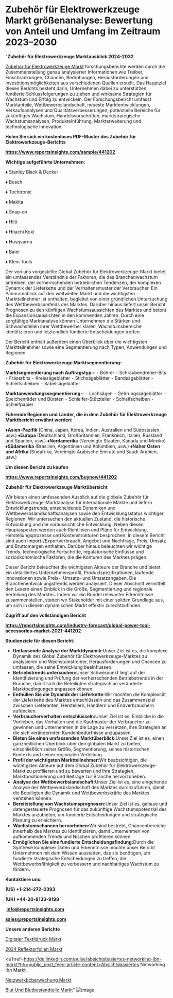 # Zubehör für Elektrowerkzeuge Markt größenanalyse: Bewertung von Anteil und Umfang im Zeitraum 2023–2030

"<strong><b>Zubehör für Elektrowerkzeuge Marktausblick 2024-2032</b></strong>

<a href=https://www.reportsinsights.com/sample/441202>Zubehör für Elektrowerkzeuge Markt</a> forschungsberichte werden durch die Zusammenstellung genau analysierter Informationen wie Treiber, Einschränkungen, Chancen, Bedrohungen, Herausforderungen und Investitionsmöglichkeiten aus verschiedenen Quellen erstellt. Das Hauptziel dieses Berichts besteht darin, Unternehmen dabei zu unterstützen, fundierte Schlussfolgerungen zu ziehen und wirksame Strategien für Wachstum und Erfolg zu entwickeln. Der Forschungsbericht umfasst Marktanteile, Wettbewerbslandschaft, neueste Marktentwicklungen, Verkaufsanalysen und Qualitätsverbesserungen, potenzielle Bereiche für zukünftiges Wachstum, Handelsvorschriften, marktstrategische Wachstumsanalysen, Produkteinführung, Markterweiterung und technologische Innovation.

<strong><b>Holen Sie sich ein kostenloses PDF-Muster des Zubehör für Elektrowerkzeuge-Berichts</b></strong>

<a href=https://www.reportsinsights.com/sample/441202><strong><u>https://www.reportsinsights.com/sample/441202</u></strong></a>

<strong>Wichtige aufgeführte Unternehmen:</strong>

♦ Stanley Black & Decker

♦ Bosch

♦ Techtronic

♦ Makita

♦ Snap-on

♦ Hilti

♦ Hitachi Koki

♦ Husqvarna

♦ Baier

♦ Klein Tools

Der von uns vorgestellte Global Zubehör für Elektrowerkzeuge-Markt bietet ein umfassendes Verständnis der Faktoren, die das Branchenwachstum antreiben, der vorherrschenden betrieblichen Tendenzen, der komplexen Dynamik der Lieferkette und der Verhaltensmuster der Verbraucher. Ein Panoramablick auf den weltweiten Markt und die wichtigsten Marktteilnehmer ist enthalten, begleitet von einer gründlichen Untersuchung des Wettbewerbsumfelds des Marktes. Darüber hinaus liefert unser Bericht Prognosen zu den künftigen Wachstumsaussichten des Marktes und betont die Expansionsaussichten in den kommenden Jahren. Durch eine sorgfältige Marktanalyse können Unternehmen die Stärken und Schwachstellen ihrer Wettbewerber klären, Wachstumsbereiche identifizieren und letztendlich fundierte Entscheidungen treffen.

Der Bericht enthält außerdem einen Überblick über die wichtigsten Marktteilnehmer sowie eine Segmentierung nach Typen, Anwendungen und Regionen.

<strong>Zubehör für Elektrowerkzeuge Marktsegmentierung:</strong>

<strong>Marktsegmentierung nach Auftragstyp:-</strong>
⁃ Bohrer
⁃ Schraubendreher-Bits
⁃ Fräserbits
⁃ Kreissägeblätter
⁃ Stichsägeblätter
⁃ Bandsägeblätter
⁃ Schleifscheiben
⁃ Säbelsägeblätter

<strong>Marktanwendungssegmentierung:-</strong>
⁃ Lochsägen
⁃ Gehrungssägeblätter
⁃ Speichenräder und Bürsten
⁃ Schleifer-Stützteller
⁃ Schleifscheiben
⁃ Schleifpapier

<strong><b>Führende Regionen und Länder, die in dem Zubehör für Elektrowerkzeuge Marktbericht erwähnt werden:</b></strong>

<strong><b>♦Asien-Pazifik</b></strong> (China, Japan, Korea, Indien, Australien und Südostasien, usw.)
<strong><b>♦Europa</b></strong> (Deutschland, Großbritannien, Frankreich, Italien, Russland und Spanien, usw.)
♦<strong><b>Nordamerika</b></strong> (Vereinigte Staaten, Kanada und Mexiko)
<strong><b>♦Südamerika</b></strong> (Brasilien, Argentinien und Kolumbien, usw.)
<strong><b>♦Naher Osten und Afrika</b></strong> (Südafrika, Vereinigte Arabische Emirate und Saudi-Arabien, usw.)

<strong>Um diesen Bericht zu kaufen</strong>

<a href=https://www.reportsinsights.com/buynow/441202><strong><u>https://www.reportsinsights.com/buynow/441202</u></strong></a>

<strong>Zubehör für Elektrowerkzeuge Marktübersicht</strong>

Wir bieten einen umfassenden Ausblick auf die globale Zubehör für Elektrowerkzeuge-Marktanalyse für internationale Märkte und liefern Entwicklungstrends, entscheidende Dynamiken und Wettbewerbslandschaftsanalysen sowie den Entwicklungsstatus wichtiger Regionen. Wir untersuchen den aktuellen Zustand, die historische Entwicklung und die voraussichtliche Entwicklung. Neben diesen Hauptaspekten werden auch Richtlinien und Pläne für Entwicklung, Herstellungsprozesse und Kostenstrukturen besprochen. In diesem Bericht sind auch Import-/Exportverbrauch, Angebot und Nachfrage, Preis, Umsatz und Bruttomargen enthalten. Darüber hinaus beleuchten wir wichtige Trends, technologische Fortschritte, regulatorische Einflüsse und sozioökonomische Faktoren, die die Konturen des Marktes prägen.

Dieser Bericht beleuchtet die wichtigsten Akteure der Branche und bietet ein detailliertes Unternehmensprofil, Produktspezifikationen, laufende Innovationen sowie Preis-, Umsatz- und Umsatzangaben. Die Branchenentwicklungstrends werden analysiert. Dieser Abschnitt vermittelt den Lesern einen Einblick in die Größe, Segmentierung und regionale Verteilung des Marktes. Indem wir ein Bündel relevanter Erkenntnisse zusammenstellen, statten wir Stakeholder mit einer soliden Grundlage aus, um sich in diesem dynamischen Markt effektiv zurechtzufinden.

<strong>Zugriff auf den vollständigen Bericht</strong>

<a href=https://reportsinsights.com/industry-forecast/global-power-tool-accessories-market-2021-441202><strong>https://reportsinsights.com/industry-forecast/global-power-tool-accessories-market-2021-441202</strong></a>

<strong>Studienziele für diesen Bericht:</strong>
<ul>
  <li><strong>Umfassende Analyse der Marktdynamik:</strong>Unser Ziel ist es, die komplexe Dynamik des Global Zubehör für Elektrowerkzeuge-Marktes zu analysieren und Wachstumstreiber, Herausforderungen und Chancen zu umfassen, die seine Entwicklung beeinflussen.</li>
  <li><strong>Betriebstrends untersuchen:</strong>Unser Schwerpunkt liegt auf der Identifizierung und Prüfung der vorherrschenden Betriebstrends in der Branche, damit sich die Beteiligten strategisch an veränderte Marktbedingungen anpassen können</li>
  <li><strong>Enthüllen Sie die Dynamik der Lieferkette:</strong>Wir möchten die Komplexität der Lieferkette des Marktes entschlüsseln und das Zusammenspiel zwischen Lieferanten, Herstellern, Händlern und Endverbrauchern aufdecken.</li>
  <li><strong>Verbraucherverhalten entschlüsseln:</strong>Unser Ziel ist es, Einblicke in die Vorlieben, das Verhalten und die Kaufmuster der Verbraucher zu gewinnen und Unternehmen in die Lage zu versetzen, ihre Strategien an die sich verändernden Kundenbedürfnisse anzupassen.</li>
  <li><strong>Bieten Sie einen umfassenden Marktüberblick:</strong>Unser Ziel ist es, einen ganzheitlichen Überblick über den globalen Markt zu bieten, einschließlich seiner Größe, Segmentierung, seines historischen Kontexts und seiner regionalen Verteilung.</li>
  <li><strong>Profil der wichtigsten Marktteilnehmer:</strong>Wir beabsichtigen, die wichtigsten Akteure auf dem Global Zubehör für Elektrowerkzeuge-Markt zu profilieren und zu bewerten und ihre Strategien, Marktpositionierung und Beiträge zur Branche hervorzuheben.</li>
  <li><strong>Analyse der Wettbewerbslandschaft:</strong>Unser Ziel ist es, eine eingehende Analyse der Wettbewerbslandschaft des Marktes durchzuführen, damit die Beteiligten die Dynamik und Wettbewerbskräfte des Marktes verstehen können.</li>
  <li><strong>Bereitstellung von Wachstumsprognosen:</strong>Unser Ziel ist es, genaue und datengesteuerte Prognosen für das zukünftige Wachstumspotenzial des Marktes anzubieten, um fundierte Entscheidungen und strategische Planung zu erleichtern.</li>
  <li><strong>Wachstumschancen hervorheben:</strong>Wir sind bestrebt, Chancenbereiche innerhalb des Marktes zu identifizieren, damit Unternehmen von aufkommenden Trends und Nischen profitieren können.</li>
  <li><strong>Ermöglichen Sie eine fundierte Entscheidungsfindung:</strong>Durch die Synthese komplexer Daten und Erkenntnisse möchte unser Bericht Unternehmen mit dem Wissen ausstatten, das sie benötigen, um fundierte strategische Entscheidungen zu treffen, die Wettbewerbsfähigkeit zu verbessern und nachhaltiges Wachstum zu fördern<strong>.</strong></li>
</ul>
<strong>Kontaktiere uns:</strong>

<strong>(US) +1-214-272-0393</strong>

<strong>(UK) +44-20-8133-9198</strong>

<strong> </strong><a href=info@reportsinsights.com><strong><u>info@reportsinsights.com</u></strong></a>

<a href=sales@reportsinsights.com><strong><u>sales@reportsinsights.com</u></strong></a>

<strong>Unsere anderen Berichte</strong>

<a href=https://de.linkedin.com/pulse/digitaler-textildruck-markt-die-wettbewerbssituation-ylm5f/>Digitaler Textildruck Markt</a>

<a href=https://de.linkedin.com/pulse/2024-reflektorfolien-markt-wichtigste-tefjf/>2024 Reflektorfolien Markt</a>

<a href=https://de.linkedin.com/pulse/absichtsbasiertes-networking-ibn-markt?trk=public_post_feed-article-content>Absichtsbasiertes Networking Ibn Markt</a>

<a href=https://de.linkedin.com/pulse/netzwerk%C3%BCberwachung-markt-2024-historische-aktuelle/>Netzwerkbcberwachung Markt</a>

<a href=https://de.linkedin.com/pulse/blut-und-blutbestandteile-markt-2024-segmentierung-cldic/>Blut Und Blutbestandteile Markt</a>"
![image](https://github.com/Jaayaachit/RItrends/assets/158452289/37670c8b-e3c3-4a42-8af4-75d30bc9edfe)
